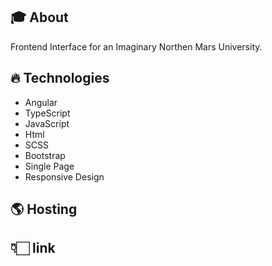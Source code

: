 ## 🎓 About  
Frontend Interface for an Imaginary Northen Mars University.

## 🔥 Technologies  
- Angular
- TypeScript
- JavaScript
- Html
- SCSS
- Bootstrap
- Single Page 
- Responsive Design

## 🌎 Hosting  


## 👇🏻 link 

